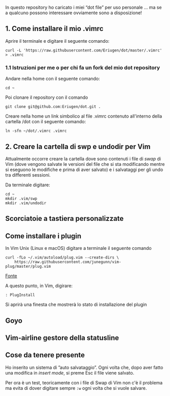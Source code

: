 In questo repository ho caricato i miei “dot file” per uso personale … ma se a qualcuno possono interessare ovviamente sono a disposizione!

## 1. Come installare il mio .vimrc

Aprire il terminale e digitare il seguente comando:

```
curl -L 'https://raw.githubusercontent.com/Eriugen/dot/master/.vimrc' > .vimrc
```

### 1.1 Istruzioni per me o per chi fa un fork del mio dot repository

Andare nella home con il seguente comando:

```
cd ~
```
Poi clonare il repository con il comando 

```
git clone git@github.com:Eriugen/dot.git .
```
Creare nella home un link simbolico al file .vimrc contenuto all'interno della cartella /dot con il seguente comando:

```
ln -sfn ~/dot/.vimrc .vimrc
```

## 2. Creare la cartella di swp e undodir per Vim

Attualmente occorre creare la cartella dove sono contenuti i file di _swap_ di Vim (dove vengono salvate le versioni del file che si sta modificando mentre si eseguono le modifiche e prima di aver salvato)
e i salvataggi per gli undo tra differenti sessioni.

Da terminale digitare:

```
cd ~	
mkdir .vim/swp
mkdir .vim/undodir
```

## Scorciatoie a tastiera personalizzate

## Come installare i plugin

In Vim Unix (Linux e macOS) digitare a terminale il seguente comando

```
curl -fLo ~/.vim/autoload/plug.vim --create-dirs \
    https://raw.githubusercontent.com/junegunn/vim-plug/master/plug.vim
```

[Fonte](https://github.com/junegunn/vim-plug#installation)  

A questo punto, in Vim, digirare:
```
: PlugInstall
```
Si aprirà una finesta che mostrerà lo stato di installazione del plugin

## Goyo

## Vim-airline gestore della statusline

## Cose da tenere presente

Ho inserito un sistema di ”auto salvataggio”. Ogni volta che, dopo aver fatto una modifica in _insert mode_,  si preme Esc il file viene salvato.

Per ora è un test, teoricamente con i file di Swap di Vim non c'è il problema ma evita di dover digitare sempre ```:w``` ogni volta che si vuole salvare.
